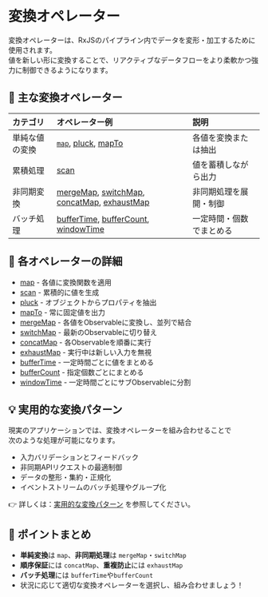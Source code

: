 # 変換オペレーター

変換オペレーターは、RxJSのパイプライン内でデータを変形・加工するために使用されます。  
値を新しい形に変換することで、リアクティブなデータフローをより柔軟かつ強力に制御できるようになります。


## 🧩 主な変換オペレーター

| カテゴリ | オペレーター例 | 説明 |
|:---|:---|:---|
| 単純な値の変換 | [`map`](./map), [pluck](./pluck), [mapTo](./mapTo) | 各値を変換または抽出 |
| 累積処理 | [scan](./scan) | 値を蓄積しながら出力 |
| 非同期変換 | [mergeMap](./mergeMap), [switchMap](./switchMap), [concatMap](./concatMap), [exhaustMap](./exhaustMap) | 非同期処理を展開・制御 |
| バッチ処理 | [bufferTime](./bufferTime), [bufferCount](./bufferCount), [windowTime](./windowTime) | 一定時間・個数でまとめる |


## 📖 各オペレーターの詳細

- [map](./map) - 各値に変換関数を適用
- [scan](./scan) - 累積的に値を生成
- [pluck](./pluck) - オブジェクトからプロパティを抽出
- [mapTo](./mapTo) - 常に固定値を出力
- [mergeMap](./mergeMap) - 各値をObservableに変換し、並列で結合
- [switchMap](./switchMap) - 最新のObservableに切り替え
- [concatMap](./concatMap) - 各Observableを順番に実行
- [exhaustMap](./exhaustMap) - 実行中は新しい入力を無視
- [bufferTime](./bufferTime) - 一定時間ごとに値をまとめる
- [bufferCount](./bufferCount) - 指定個数ごとにまとめる
- [windowTime](./windowTime) - 一定時間ごとにサブObservableに分割


## 💡 実用的な変換パターン

現実のアプリケーションでは、変換オペレーターを組み合わせることで  
次のような処理が可能になります。

- 入力バリデーションとフィードバック
- 非同期APIリクエストの最適制御
- データの整形・集約・正規化
- イベントストリームのバッチ処理やグループ化

👉 詳しくは：[実用的な変換パターン](./practical-use-cases) を参照してください。


## 🧠 ポイントまとめ

- **単純変換**は `map`、**非同期処理**は `mergeMap`・`switchMap`
- **順序保証**には `concatMap`、**重複防止**には `exhaustMap`
- **バッチ処理**には `bufferTime`や`bufferCount`
- 状況に応じて適切な変換オペレーターを選択し、組み合わせましょう！
